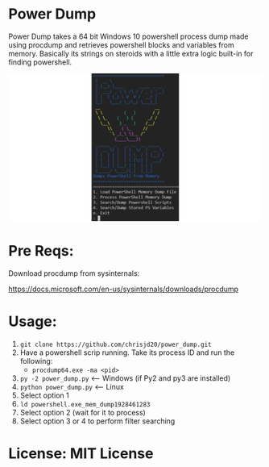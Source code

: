 # Power Dump 

Power Dump takes a 64 bit Windows 10 powershell process dump made using procdump and retrieves powershell blocks and variables from memory. Basically its strings on steroids with a little extra logic built-in for finding powershell.

![alt text](screenshot.PNG)

# Pre Reqs:


Download procdump from sysinternals:

https://docs.microsoft.com/en-us/sysinternals/downloads/procdump


# Usage:

1. `git clone https://github.com/chrisjd20/power_dump.git`
2. Have a powershell scrip running. Take its process ID and run the following:
    - `procdump64.exe -ma <pid>`
3. `py -2 power_dump.py`      <-- Windows (if Py2 and py3 are installed)
3. `python power_dump.py`     <-- Linux
4. Select option 1
5. `ld powershell.exe_mem_dump1928461283`
6. Select option 2  (wait for it to process)
7. Select option 3 or 4 to perform filter searching

# License: MIT License